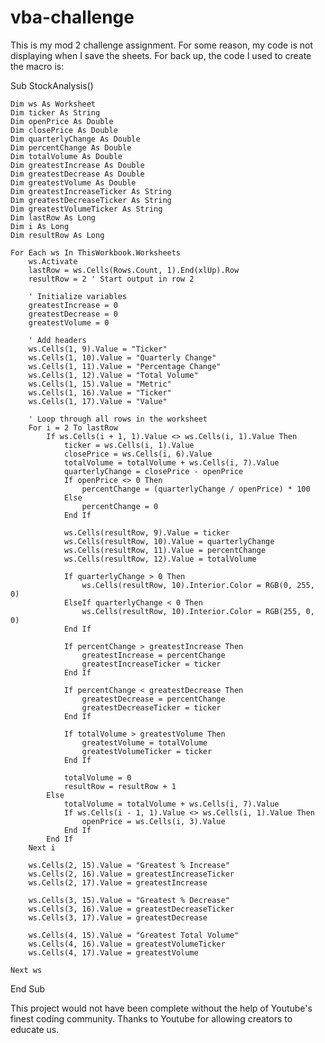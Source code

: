 # vba-challenge

This is my mod 2 challenge assignment. For some reason, my code is not displaying when I save the sheets. For back up, the code I used to create the macro is:

Sub StockAnalysis()

    Dim ws As Worksheet
    Dim ticker As String
    Dim openPrice As Double
    Dim closePrice As Double
    Dim quarterlyChange As Double
    Dim percentChange As Double
    Dim totalVolume As Double
    Dim greatestIncrease As Double
    Dim greatestDecrease As Double
    Dim greatestVolume As Double
    Dim greatestIncreaseTicker As String
    Dim greatestDecreaseTicker As String
    Dim greatestVolumeTicker As String
    Dim lastRow As Long
    Dim i As Long
    Dim resultRow As Long

    For Each ws In ThisWorkbook.Worksheets
        ws.Activate
        lastRow = ws.Cells(Rows.Count, 1).End(xlUp).Row
        resultRow = 2 ' Start output in row 2

        ' Initialize variables
        greatestIncrease = 0
        greatestDecrease = 0
        greatestVolume = 0

        ' Add headers
        ws.Cells(1, 9).Value = "Ticker"
        ws.Cells(1, 10).Value = "Quarterly Change"
        ws.Cells(1, 11).Value = "Percentage Change"
        ws.Cells(1, 12).Value = "Total Volume"
        ws.Cells(1, 15).Value = "Metric"
        ws.Cells(1, 16).Value = "Ticker"
        ws.Cells(1, 17).Value = "Value"

        ' Loop through all rows in the worksheet
        For i = 2 To lastRow
            If ws.Cells(i + 1, 1).Value <> ws.Cells(i, 1).Value Then
                ticker = ws.Cells(i, 1).Value
                closePrice = ws.Cells(i, 6).Value
                totalVolume = totalVolume + ws.Cells(i, 7).Value
                quarterlyChange = closePrice - openPrice
                If openPrice <> 0 Then
                    percentChange = (quarterlyChange / openPrice) * 100
                Else
                    percentChange = 0
                End If

                ws.Cells(resultRow, 9).Value = ticker
                ws.Cells(resultRow, 10).Value = quarterlyChange
                ws.Cells(resultRow, 11).Value = percentChange
                ws.Cells(resultRow, 12).Value = totalVolume

                If quarterlyChange > 0 Then
                    ws.Cells(resultRow, 10).Interior.Color = RGB(0, 255, 0) 
                ElseIf quarterlyChange < 0 Then
                    ws.Cells(resultRow, 10).Interior.Color = RGB(255, 0, 0) 
                End If

                If percentChange > greatestIncrease Then
                    greatestIncrease = percentChange
                    greatestIncreaseTicker = ticker
                End If

                If percentChange < greatestDecrease Then
                    greatestDecrease = percentChange
                    greatestDecreaseTicker = ticker
                End If

                If totalVolume > greatestVolume Then
                    greatestVolume = totalVolume
                    greatestVolumeTicker = ticker
                End If

                totalVolume = 0
                resultRow = resultRow + 1
            Else
                totalVolume = totalVolume + ws.Cells(i, 7).Value
                If ws.Cells(i - 1, 1).Value <> ws.Cells(i, 1).Value Then
                    openPrice = ws.Cells(i, 3).Value
                End If
            End If
        Next i

        ws.Cells(2, 15).Value = "Greatest % Increase"
        ws.Cells(2, 16).Value = greatestIncreaseTicker
        ws.Cells(2, 17).Value = greatestIncrease

        ws.Cells(3, 15).Value = "Greatest % Decrease"
        ws.Cells(3, 16).Value = greatestDecreaseTicker
        ws.Cells(3, 17).Value = greatestDecrease

        ws.Cells(4, 15).Value = "Greatest Total Volume"
        ws.Cells(4, 16).Value = greatestVolumeTicker
        ws.Cells(4, 17).Value = greatestVolume

    Next ws

End Sub

This project would not have been complete without the help of Youtube's finest coding community. Thanks to Youtube for allowing creators to educate us. 
